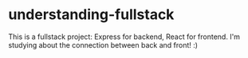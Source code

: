 # understanding-fullstack
This is a fullstack project: Express for backend, React for frontend. I'm studying about the connection between back and front! :)
